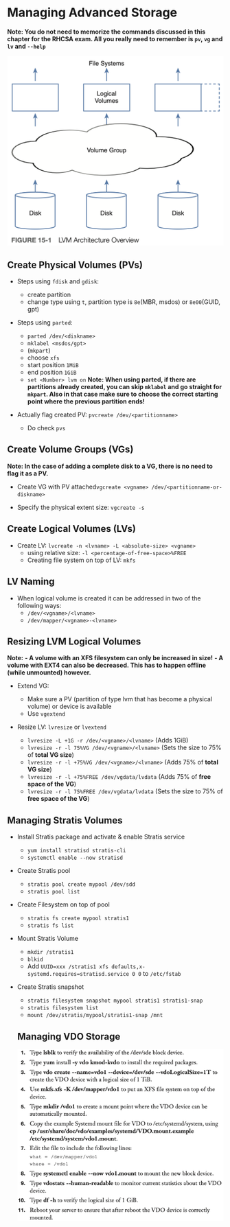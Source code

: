 # Managing Advanced Storage


**Note: You do not need to memorize the commands discussed in this chapter for the RHCSA exam. All you really need to remember is `pv`, `vg` and `lv` and `--help`**


![](./attachments/Clipboard_2022-07-18-15-39-17.png)

## Create Physical Volumes (PVs)

- Steps using `fdisk` and `gdisk`: 
    - create partition
    - change type using `t`, partition type is `8e`(MBR, msdos) or `8e00`(GUID, gpt)

- Steps using `parted`:
    - `parted /dev/<diskname>`
    - `mklabel <msdos/gpt>`
    - (`mkpart`)
    - choose `xfs`
    - start position `1MiB`
    - end position `1GiB`
    - `set <Number> lvm on`
**Note: When using parted, if there are partitions already created, you can skip `mklabel` and go straight for `mkpart`. Also in that case make sure to choose the correct starting point where the previous partition ends!**

- Actually flag created PV: `pvcreate /dev/<partitionname>`
  - Do check `pvs`

## Create Volume Groups (VGs)

**Note: In the case of adding a complete disk to a VG, there is no need to flag it as a PV.**

- Create VG with PV attached`vgcreate <vgname> /dev/<partitionname-or-diskname>`

- Specify the physical extent size: `vgcreate -s`

## Create Logical Volumes (LVs)

- Create LV: `lvcreate -n <lvname> -L <absolute-size> <vgname>`
  - using relative size: `-l <percentage-of-free-space>%FREE`
  - Creating file system on top of LV: `mkfs`

## LV Naming

- When logical volume is created it can be addressed in two of the following ways:
  - `/dev/<vgname>/<lvname>`
  - `/dev/mapper/<vgname>-<lvname>`

## Resizing LVM Logical Volumes

**Note:**
**- A volume with an XFS filesystem can only be increased in size!**
**- A volume with EXT4 can also be decreased. This has to happen offline (while unmounted) however.**

- Extend VG:
  - Make sure a PV (partition of type lvm that has become a physical volume) or device is available
  - Use `vgextend`

- Resize LV: `lvresize` or `lvextend`
  - `lvresize -L +1G -r /dev/<vgname>/<lvname>`     (Adds 1GiB)
  - `lvresize -r -l 75%VG /dev/<vgname>/<lvname>`   (Sets the size to 75% of **total VG size**)
  - `lvresize -r -l +75%VG /dev/<vgname>/<lvname>`  (Adds 75% of **total VG size**)
  - `lvresize -r -l +75%FREE /dev/vgdata/lvdata`    (Adds 75% of **free space of the VG**)
  - `lvresize -r -l 75%FREE /dev/vgdata/lvdata`     (Sets the size to 75% of **free space of the VG**)


## Managing Stratis Volumes

- Install Stratis package and activate & enable Stratis service
  - `yum install stratisd stratis-cli`
  - `systemctl enable --now stratisd`
- Create Stratis pool
  - `stratis pool create mypool /dev/sdd`
  - `stratis pool list`
- Create Filesystem on top of pool
  - `stratis fs create mypool stratis1`
  - `stratis fs list`
- Mount Stratis Volume
  - `mkdir /stratis1`
  - `blkid`
  - Add `UUID=xxx /stratis1 xfs defaults,x-systemd.requires=stratisd.service 0 0` to `/etc/fstab`
- Create Stratis snapshot
  - `stratis filesystem snapshot mypool stratis1 stratis1-snap`
  - `stratis filesystem list`
  - `mount /dev/stratis/mypool/stratis1-snap /mnt`


  ## Managing VDO Storage

  ![](./attachments/Clipboard_2022-07-19-15-24-51.png)
